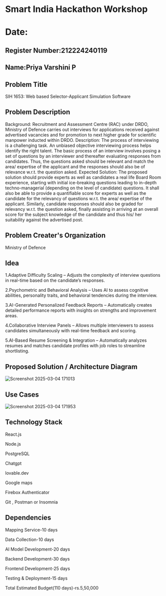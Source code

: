 # Smart India Hackathon Workshop
# Date:
## Register Number:212224240119
## Name:Priya Varshini P
## Problem Title
SIH 1653: Web based Selector-Applicant Simulation Software
## Problem Description
Background: Recruitment and Assessment Centre (RAC) under DRDO, Ministry of Defence carries out interviews for applications received against advertised vacancies and for promotion to next higher grade for scientific manpower inducted within DRDO. Description: The process of interviewing is a challenging task. An unbiased objective interviewing process helps identify the right talent. The basic process of an interview involves posing a set of questions by an interviewer and thereafter evaluating responses from candidates. Thus, the questions asked should be relevant and match the area/ expertise of the applicant and the responses should also be of relevance w.r.t. the question asked. Expected Solution: The proposed solution should provide experts as well as candidates a real life Board Room experience, starting with initial ice-breaking questions leading to in-depth techno-managerial (depending on the level of candidate) questions. It shall also be able to provide a quantifiable score for experts as well as the candidate for the relevancy of questions w.r.t. the area/ expertise of the applicant. Similarly, candidate responses should also be graded for relevancy w.r.t. the question asked, finally assisting in arriving at an overall score for the subject knowledge of the candidate and thus his/ her suitability against the advertised post.

## Problem Creater's Organization
Ministry of Defence

## Idea
1.Adaptive Difficulty Scaling – Adjusts the complexity of interview questions in real-time based on the candidate’s responses.

2.Psychometric and Behavioral Analysis – Uses AI to assess cognitive abilities, personality traits, and behavioral tendencies during the interview.

3.AI-Generated Personalized Feedback Reports – Automatically creates detailed performance reports with insights on strengths and improvement areas.

4.Collaborative Interview Panels – Allows multiple interviewers to assess candidates simultaneously with real-time feedback and scoring.

5.AI-Based Resume Screening & Integration – Automatically analyzes resumes and matches candidate profiles with job roles to streamline shortlisting.


## Proposed Solution / Architecture Diagram
![Screenshot 2025-03-04 171013](https://github.com/user-attachments/assets/9bf7f74e-db78-42b8-be4e-12d94fde6621)


## Use Cases
![Screenshot 2025-03-04 171953](https://github.com/user-attachments/assets/0ed36c32-13ac-4934-abd1-39d5a3245087)



## Technology Stack
React.js

Node.js

PostgreSQL

Chatgpt

lovable.dev

Google maps

Firebox Authenticator

Git , Postman or Insomnia

## Dependencies
Mapping Service-10 days

Data Collection-10 days

AI Model Development-20 days

Backend Development-30 days

Frontend Development-25 days

Testing & Deployment-15 days

Total Estimated Budget(110 days)-rs.5,50,000
